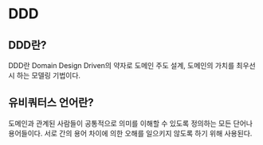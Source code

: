 # DDD

## DDD란?
DDD란 Domain Design Driven의 약자로 도메인 주도 설계, 도메인의 가치를 최우선시 하는 모델링 기법이다. 

## 유비쿼터스 언어란?
도메인과 관계된 사람들이 공통적으로 의미를 이해할 수 있도록 정의하는 모든 단어나 용어들이다. 서로 간의 용어 차이에 의한 오해를 일으키지 않도록 하기 위해 사용된다. 